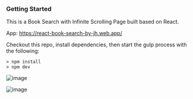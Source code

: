 ### Getting Started
This is a Book Search with Infinite Scrolling Page built based on React.

App: https://react-book-search-by-jh.web.app/

Checkout this repo, install dependencies, then start the gulp process with the following:
```
> npm install
> npm dev
```

![image](https://github.com/johnnyhsu1106/react-book-search/assets/18588513/95585202-7d8f-44f6-88ae-90358a745a4e)

![image](https://github.com/johnnyhsu1106/react-book-search/assets/18588513/5e75cde8-053d-405d-8ead-f4a3687f1b21)
